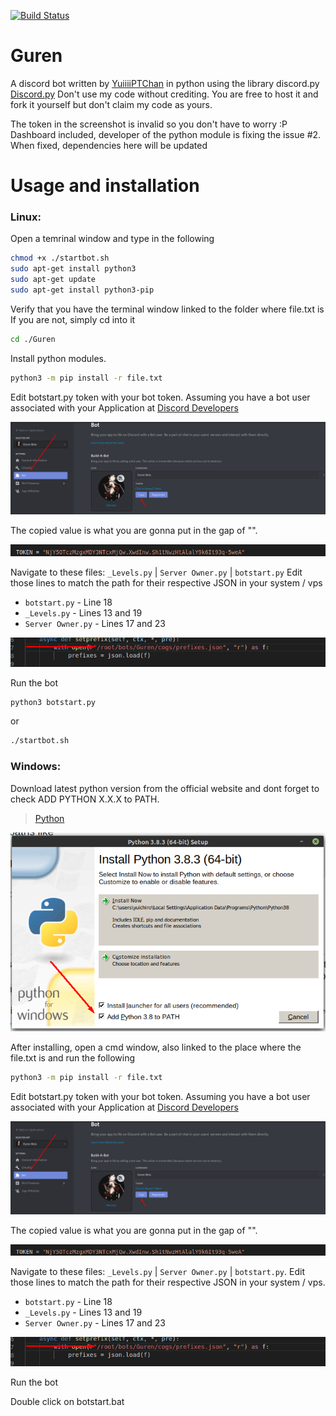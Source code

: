 [![Build Status](https://travis-ci.com/Uplodading-Team/Guren.svg?branch=master)](https://travis-ci.com/Uplodading-Team/Guren)

# Guren

A discord bot written by [YuiiiiPTChan](https://github.com/YuiiiPTChan) in python using the library discord.py [Discord.py](https://discordpy.readthedocs.io/en/latest/index.html#)
Don't use my code without crediting. You are free to host it and fork it yourself but don't claim my code as yours.


The token in the screenshot is invalid so you don't have to worry :P
Dashboard included, developer of the python module is fixing the issue #2. When fixed, dependencies here will be updated

# Usage and installation

### Linux:
Open a temrinal window and type in the following

```bash
chmod +x ./startbot.sh
sudo apt-get install python3
sudo apt-get update
sudo apt-get install python3-pip
```

Verify that you have the terminal window linked to the folder where file.txt is
If you are not, simply cd into it

```bash
cd ./Guren
```

Install python modules.

```bash
python3 -m pip install -r file.txt
```

Edit botstart.py token with your bot token. Assuming you have a bot user associated with your Application at [Discord Developers](https://discord.com/developers/applications)

![Screenshot_4](images/Screenshot_4.png?raw=true "Title")

The copied value is what you are gonna put in the gap of "".

>
![Screenshot_3](images/Screenshot_3.png?raw=true "Title")

Navigate to these files: `_Levels.py` | `Server Owner.py` | `botstart.py`
Edit those lines to match the path for their respective JSON in your system / vps 

- `botstart.py` - Line 18
- `_Levels.py` - Lines 13 and 19
- `Server Owner.py` - Lines 17 and 23

![Screenshot_2](images/Screenshot_2.png?raw=true "Title")

Run the bot
```bash
python3 botstart.py
```
or

```bash
./startbot.sh
```


### Windows: 
Download latest python version from the official website and dont forget to check ADD PYTHON X.X.X to PATH.

> [Python](https://www.python.org/downloads/release/python-383/)

![Screenshot_1](images/Screenshot_1.png?raw=true "Title")

After installing, open a cmd window, also linked to the place where the file.txt is and run the following

```bash
python3 -m pip install -r file.txt
```

Edit botstart.py token with your bot token. Assuming you have a bot user associated with your Application at [Discord Developers](https://discord.com/developers/applications)

![Screenshot_4](images/Screenshot_4.png?raw=true "Title")

The copied value is what you are gonna put in the gap of "".

> 
![Screenshot_3](images/Screenshot_3.png?raw=true "Title")

Navigate to these files: `_Levels.py` | `Server Owner.py` | `botstart.py`.
Edit those lines to match the path for their respective JSON in your system / vps. 

- `botstart.py` - Line 18
- `_Levels.py` - Lines 13 and 19
- `Server Owner.py` - Lines 17 and 23

![Screenshot_2](images/Screenshot_2.png?raw=true "Title")

Run the bot

Double click on botstart.bat
